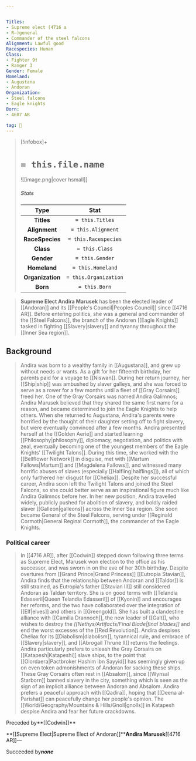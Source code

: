 ```yaml
---


Titles:
- Supreme elect (4716 a
- R—)general
- Commander of the steel falcons
Alignment: Lawful good
Racespecies: Human
Class:
- Fighter 9†
- Ranger 3
Gender: Female
Homeland:
- Augustana
- Andoran
Organization:
- Steel falcons
- Eagle knights
Born:
- 4687 AR

tag: 👤️
---
```


> [!infobox]+
> #  `= this.file.name`
> ![[image.png|cover hsmall]]
> ##### Stats
> Type | Stat |
> :---: |:---:|
> **Titles** | `= this.Titles` |
> **Alignment** | `= this.Alignment` |
> **RaceSpecies** | `= this.Racespecies` |
> **Class** | `= this.Class` |
> **Gender** | `= this.Gender` |
> **Homeland** | `= this.Homeland` |
> **Organization** | `= this.Organization` |
> **Born** | `= this.Born` |



> **Supreme Elect Andira Marusek** has been the elected leader of [[Andoran]] and its [[People's Council|Peoples Council]] since [[4716 AR]]. Before entering politics, she was a general and commander of the [[Steel Falcons]], the branch of the Andoren [[Eagle Knights]] tasked in fighting [[Slavery|slavery]] and tyranny throughout the [[Inner Sea region]].


## Background

> Andira was born to a wealthy family in [[Augustana]], and grew up without needs or wants. As a gift for her fifteenth birthday, her parents paid for a voyage to [[Niswan]]. During her return journey, her [[Ship|ship]] was ambushed by slaver galleys, and she was forced to serve as a rower for a few months until a fleet of [[Gray Corsairs]] freed her. One of the Gray Corsairs was named Andira Galimnos; Andira Marusek believed that they shared the same first name for a reason, and became determined to join the Eagle Knights to help others.
> When she returned to Augustana, Andira's parents were horrified by the thought of their daughter setting off to fight slavery, but were eventually convinced after a few months. Andira presented herself at the [[Golden Aerie]] and started learning [[Philosophy|philosophy]], diplomacy, negotiation, and politics with zeal, eventually becoming one of the youngest members of the Eagle Knights' [[Twilight Talons]]. During this time, she worked with the [[Bellflower Network]] in disguise, met with [[Martum Fallows|Martum]] and [[Magdelena Fallows]], and witnessed many horrific abuses of slaves (especially [[Halfling|halflings]]), all of which only furthered her disgust for [[Cheliax]].
> Despite her successful career, Andira soon left the Twilight Talons and joined the Steel Falcons, so she could better serve as an inspirational figure much like Andira Galimnos before her. In her new position, Andira travelled widely, publicly pushed for abolition of slavery, and boldly raided slaver [[Galleon|galleons]] across the Inner Sea region. She soon became General of the Steel Falcons, serving under [[Reginald Cormoth|General Reginal Cormoth]], the commander of the Eagle Knights.


### Political career

> In [[4716 AR]], after [[Codwin]] stepped down following three terms as Supreme Elect, Marusek won election to the office as his successor, and was sworn in on the eve of her 30th birthday.
> Despite overtures from [[Grand Prince|Grand Princess]] [[Eutropia Stavian]], Andira finds that the relationship between Andoran and [[Taldor]] is still strained, as Eutropia's father [[Stavian III]] still considered Andoran as Taldan territory. She is on good terms with [[Telandia Edasseril|Queen Telandia Edasseril]] of [[Kyonin]] and encourages her reforms, and the two have collaborated over the integration of [[Elf|elves]] and others in [[Greengold]]. She has built a clandestine alliance with [[Camilia Drannoch]], the new leader of [[Galt]], who wishes to destroy the *[[Nethys/Artifacts/Final Blade|final blades]]* and end the worst excesses of the [[Red Revolution]]. Andira despises Cheliax for its [[Diabolism|diabolism]], tyrannical rule, and embrace of [[Slavery|slavery]], and [[Abrogail Thrune II]] returns the feelings.
> Andira particularly prefers to unleash the Gray Corsairs on [[Katapesh|Katapeshi]] slave ships, to the point that [[Olordaera|Pactbroker Hashim ibn Sayyid]] has seemingly given up on even token admonishments of Andoran for sacking these ships. These Gray Corsairs often rest in [[Absalom]], since [[Wynsal Starborn]] banned slavery in the city, something which is seen as the sign of an implicit alliance between Andoran and Absalom. Andira prefers a peaceful approach with [[Qadira]], hoping that [[Deena al-Parishat]] can peacefully change her people's opinion. The [[World/Geography/Mountains & Hills/Gnoll|gnolls]] in Katapesh despise Andira and fear her future crackdowns.





Preceded by**[[Codwin]]**

**[[Supreme Elect|Supreme Elect of Andoran]]****Andira Marusek**[[4716 AR]]—

Succeeded by***none***






